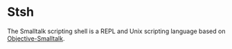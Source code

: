 Stsh
====

The Smalltalk scripting shell is a REPL and Unix scripting language based 
on [Objective-Smalltalk](http://objective.st).


